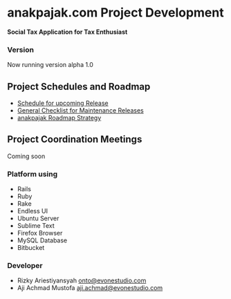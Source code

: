 # anakpajak.com Project Development #

**Social Tax Application for Tax Enthusiast** 

### Version ###
Now running version alpha 1.0

## Project Schedules and Roadmap
* [Schedule for upcoming Release](https://bitbucket.org/evonestudio/anakpajak/wiki/Releases)
* [General Checklist for Maintenance Releases](https://bitbucket.org/evonestudio/anakpajak/wiki/Releases/Checklist)
* [anakpajak Roadmap Strategy](https://bitbucket.org/evonestudio/anakpajak/wiki/Roadmap)

## Project Coordination Meetings
Coming soon

### Platform using ###

* Rails
* Ruby
* Rake
* Endless UI
* Ubuntu Server
* Sublime Text
* Firefox Browser
* MySQL Database
* Bitbucket

### Developer ###

* Rizky Ariestiyansyah <onto@evonestudio.com>
* Aji Achmad Mustofa <aji.achmad@evonestudio.com>